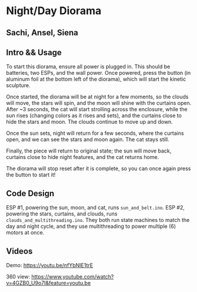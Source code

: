 # Night/Day Diorama
## Sachi, Ansel, Siena

## Intro && Usage

To start this diorama, ensure all power is plugged in. This should be batteries, two ESPs, and the wall power. Once powered, press the button (in aluminum foil at the bottom left of the diorama), which will start the kinetic sculpture.

Once started, the diorama will be at night for a few moments, so the clouds will move, the stars will spin, and the moon will shine with the curtains open. After ~3 seconds, the cat will start strolling across the enclosure, while the sun rises (changing colors as it rises and sets), and the curtains close to hide the stars and moon. The clouds continue to move up and down. 

Once the sun sets, night will return for a few seconds, where the curtains open, and we can see the stars and moon again. The cat stays still. 

Finally, the piece will return to original state; the sun will move back, curtains close to hide night features, and the cat returns home. 

The diorama will stop reset after it is complete, so you can once again press the button to start it!

## Code Design
ESP #1, powering the sun, moon, and cat, runs `sun_and_belt.ino`. ESP #2, powering the stars, curtains, and clouds, runs `clouds_and_multithreading.ino`. They both run state machines to match the day and night cycle, and they use multithreading to power multiple (6) motors at once. 

## Videos
Demo: https://youtu.be/nfYbNIE1trE

360 view: https://www.youtube.com/watch?v=4GZB0_U9o7I&feature=youtu.be
